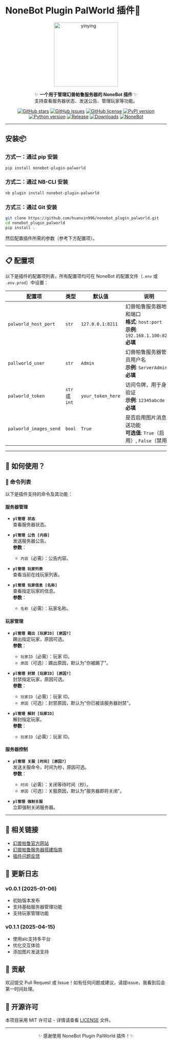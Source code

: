 <!-- markdownlint-disable MD033 -->

# NoneBot Plugin PalWorld 插件🌟

<p align="center">
  <a href="https://github.com/huanxin996/nonebot_plugin_hx-yinying"><img src="https://raw.githubusercontent.com/huanxin996/nonebot_plugin_hx-yinying/main/.venv/hx_img.png" width="200" height="200" alt="yinying"></a>
</p>

<div align="center">

✨ **一个用于管理幻兽帕鲁服务器的 NoneBot 插件** ✨  
支持查看服务器状态、发送公告、管理玩家等功能。

</div>

<div align="center">

[![GitHub stars](https://img.shields.io/github/stars/huanxin996/nonebot_plugin_palworld?style=social)](https://github.com/huanxin996/nonebot_plugin_palworld)
[![GitHub issues](https://img.shields.io/github/issues/huanxin996/nonebot_plugin_palworld)](https://github.com/huanxin996/nonebot_plugin_palworld/issues)
[![GitHub license](https://img.shields.io/github/license/huanxin996/nonebot_plugin_palworld)](https://github.com/huanxin996/nonebot_plugin_palworld/blob/main/LICENSE)
[![PyPI version](https://img.shields.io/pypi/v/nonebot-plugin-palworld)](https://pypi.org/project/nonebot-plugin-palworld/)
[![Python version](https://img.shields.io/badge/python-3.8+-blue.svg)](https://www.python.org/)
[![Release](https://img.shields.io/github/v/release/huanxin996/nonebot_plugin_palworld?include_prereleases)](https://github.com/huanxin996/nonebot_plugin_palworld/releases)
[![Downloads](https://img.shields.io/pypi/dm/nonebot-plugin-palworld)](https://pypi.org/project/nonebot-plugin-palworld/)
[![NoneBot](https://img.shields.io/badge/NoneBot-2.0-brightgreen)](https://v2.nonebot.dev/)

</div>

---

## 安装📦

### 方式一：通过 pip 安装

```bash
pip install nonebot-plugin-palworld
```

### 方式二：通过 NB-CLI 安装

```bash
nb plugin install nonebot-plugin-palworld
```

### 方式三：通过 Git 安装

```bash
git clone https://github.com/huanxin996/nonebot_plugin_palworld.git
cd nonebot_plugin_palworld
pip install .
```

然后配置插件所需的参数（参考下方配置项）。

---

## 📋 配置项

以下是插件的配置项列表，所有配置项均可在 NoneBot 的配置文件（`.env` 或 `.env.prod`）中设置：

| 配置项 | 类型 | 默认值 | 说明 |
|------|------|------|------|
| `palworld_host_port` | `str` | `127.0.0.1:8211` | 幻兽帕鲁服务器地址和端口<br>**格式**: `host:port`<br>**示例**: `192.168.1.100:8211`<br>**必填** |
| `pallworld_user` | `str` | `Admin` | 幻兽帕鲁服务器管理员用户名<br>**示例**: `ServerAdmin`<br>**必填** |
| `palworld_token` | `str` 或 `int` | `your_token_here` | 访问令牌，用于身份验证<br>**示例**: `12345abcde`<br>**必填** |
| `palworld_images_send` | `bool` | `True` | 是否启用图片消息发送功能<br>**可选值**: `True`（启用）, `False`（禁用） |

---

## 🚀 如何使用？

### 📜 命令列表

以下是插件支持的命令及其功能：

#### **服务器管理**

- **`pl管理 状态`**  
  查看服务器状态。

- **`pl管理 公告 [内容]`**  
  发送服务器公告。  
  **参数**：  
  - `内容`（必需）：公告内容。

- **`pl管理 玩家列表`**  
  查看当前在线玩家列表。

- **`pl管理 玩家信息 [名称]`**  
  查看指定玩家的信息。  
  **参数**：  
  - `名称`（必需）：玩家名称。

#### **玩家管理**

- **`pl管理 踢出 [玩家ID] [原因?]`**  
  踢出指定玩家，原因可选。  
  **参数**：  
  - `玩家ID`（必需）：玩家 ID。  
  - `原因`（可选）：踢出原因，默认为"你被踢了"。

- **`pl管理 封禁 [玩家ID] [原因?]`**  
  封禁指定玩家，原因可选。  
  **参数**：  
  - `玩家ID`（必需）：玩家 ID。  
  - `原因`（可选）：封禁原因，默认为"你已被该服务器封禁"。

- **`pl管理 解封 [玩家ID]`**  
  解封指定玩家。  
  **参数**：  
  - `玩家ID`（必需）：玩家 ID。

#### **服务器控制**

- **`pl管理 关服 [时间] [原因?]`**  
  发送关服命令，时间为秒，原因可选。  
  **参数**：  
  - `时间`（必需）：关闭等待时间（秒）。  
  - `原因`（可选）：关服原因，默认为"服务器即将关闭"。

- **`pl管理 强制关服`**  
  立即强制关闭服务器。

---

## 🔗 相关链接

- [幻兽帕鲁官方网站](https://www.pocketpair.jp/palworld)
- [幻兽帕鲁服务器搭建指南](https://github.com/huanxin996/palworld-server-guide)
- [插件问题反馈](https://github.com/huanxin996/nonebot_plugin_palworld/issues)

## 📝 更新日志

### v0.0.1 (2025-01-06)

- 初始版本发布
- 支持基础服务器管理功能
- 支持玩家管理功能

### v0.1.1 (2025-04-15)

- 使用alc支持多平台
- 优化交互体验
- 添加图片发送支持

## 🤝 贡献

欢迎提交 Pull Request 或 Issue！如有任何问题或建议，请提issue，我看到后会第一时间处理。

## 📄 开源许可

本项目采用 MIT 许可证 - 详情请查看 [LICENSE](https://github.com/huanxin996/nonebot_plugin_palworld/blob/main/LICENSE) 文件。

---

<p align="center">✨ 感谢使用 NoneBot Plugin PalWorld 插件！✨</p>

<!-- markdownlint-restore -->